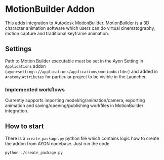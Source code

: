 # MotionBuilder Addon

This adds integration to Autodesk MotionBuilder. MotionBuilder is a 3D character animation software which users can do virtual cinematography, motion capture and
traditional keyframe animation.

## Settings
Path to Motion Builder executable must be set in the Ayon Setting in `Applications` addon (`ayon+settings://applications/applications/motionbuilder`) and added in `Anatomy`.`Attributes` for particular project to be visible in the Launcher.

### Implemented workflows
Currently supports importing model/rig/animation/camera, exporting animation and saving/opening/publishing workfiles in MotionBuilder integration.

## How to start
There is a `create_package.py` python file which contains logic how to create the addon from AYON codebase. Just run the code.
```shell
python ./create_package.py


